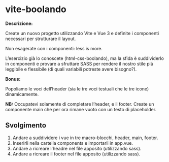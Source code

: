 vite-boolando
===

**Descrizione:**

Create un nuovo progetto utilizzando Vite e Vue 3 e definite i componenti necessari per strutturare il layout.

Non esagerate con i componenti: less is more.

L’esercizio già lo conoscete (html-css-boolando), ma la sfida è suddividerlo in componenti e provare a sfruttare SASS per rendere il nostro stile più leggibile e flessibile (di quali variabili potreste avere bisogno?).

**Bonus:**

Popoliamo le voci dell’header (sia le tre voci testuali che le tre icone) dinamicamente.

**NB:** Occupatevi solamente di completare l’header, e il footer. Create un componente main che per ora rimane vuoto con un testo di placeholder.

## Svolgimento
1. Andare a suddividere i vue in tre macro-blocchi, header, main, footer.
2. Inserirli nella cartella components e importarli in app.vue.
3. Andare a ricreare l'headre nel file apposito (utilizzando sass).
4. Andare a ricreare il footer nel file apposito (utilizzando sass).